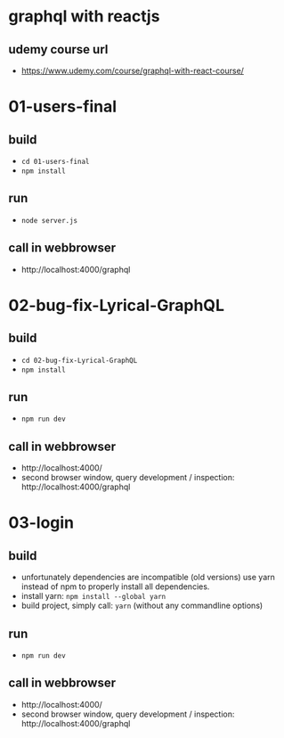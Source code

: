 # graphql with reactjs

## udemy course url

- https://www.udemy.com/course/graphql-with-react-course/


# 01-users-final

## build

- `cd 01-users-final`
- `npm install`

## run

- `node server.js`

## call in webbrowser

- http://localhost:4000/graphql


# 02-bug-fix-Lyrical-GraphQL

## build

- `cd 02-bug-fix-Lyrical-GraphQL`
- `npm install`

## run

 - `npm run dev`

## call in webbrowser

- http://localhost:4000/
- second browser window, query development / inspection: http://localhost:4000/graphql

# 03-login

## build
- unfortunately dependencies are incompatible (old versions) use yarn instead of npm to properly install all dependencies.
- install yarn: `npm install --global yarn`
- build project, simply call: `yarn` (without any commandline options)

## run

- `npm run dev`

## call in webbrowser

- http://localhost:4000/
- second browser window, query development / inspection: http://localhost:4000/graphql
